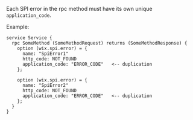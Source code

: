 Each SPI error in the rpc method must have its own unique `application_code`.

Example:

```
service Service {
  rpc SomeMethod (SomeMethodRequest) returns (SomeMethodResponse) {
    option (wix.spi.error) = {
      name: "SpiError1"
      http_code: NOT_FOUND
      application_code: "ERROR_CODE"   <-- duplication
    };

    option (wix.spi.error) = {
      name: "SpiError2"
      http_code: NOT_FOUND
      application_code: "ERROR_CODE"   <-- duplication
    };
  }
}
```
